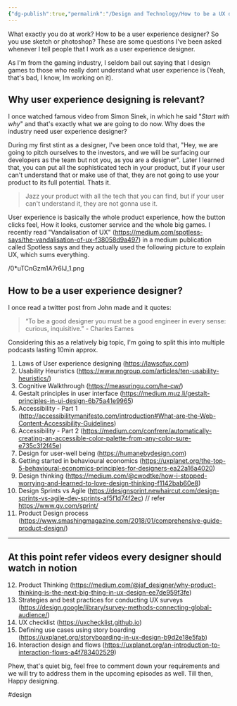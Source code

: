 ```yaml
---
{"dg-publish":true,"permalink":"/Design and Technology/How to be a UX designer/","noteIcon":"","created":"2023-12-08T13:25:39.995+05:30","updated":"2023-12-08T13:25:53.897+05:30"}
---
```



What exactly you do at work? How to be a user experience designer? So you use sketch or photoshop? These are some questions I've been asked whenever I tell people that I work as a user experience designer. 

As I'm from the gaming industry, I seldom bail out saying that I design games to those who really dont understand what user experience is (Yeah, that's bad, I know, Im working on it).

## Why user experience designing is relevant?

I once watched famous video from Simon Sinek, in which he said "*Start with why*" and that's exactly what we are going to do now. Why does the industry need user experience designer?

During my first stint as a designer, I've been once told that, "Hey, we are going to pitch ourselves to the investors, and we will be surfacing our developers as the team but not you, as you are a designer". Later I learned that, you can put all the sophisticated tech in your product, but if your user can't understand that or make use of that, they are not going to use your product to its full potential. Thats it.

> Jazz your product with all the tech that you can find, but if your user can't understand it, they are not gonna use it. 

User experience is basically the whole product experience, how the button clicks feel, How it looks, customer service and the whole big games. I recently read "Vandalisation of UX" (https://medium.com/spotless-says/the-vandalisation-of-ux-f38058d9a497)  in a medium publication called Spotless says and  they actually used the following picture to explain UX, which sums everything. 


/0*uTCnGzm1A7r6IJ_1.png

##  How to be a user experience designer?

I once read a twitter post from John made and it quotes: 

> “To be a good designer you must be a good engineer in every sense: curious, inquisitive.” - Charles Eames

Considering this as a relatively big topic, I'm going to split this into multiple podcasts lasting 10min approx.

1. Laws of User experience designing (https://lawsofux.com)
2. Usability Heuristics (https://www.nngroup.com/articles/ten-usability-heuristics/)
3. Cognitive Walkthrough (https://measuringu.com/he-cw/)
4. Gestalt principles in user interface (https://medium.muz.li/gestalt-principles-in-ui-design-6b75a41e9965)
5. Accessibility - Part 1 (http://accessibilitymanifesto.com/introduction#What-are-the-Web-Content-Accessibility-Guidelines)
6. Accessibility - Part 2 (https://medium.com/confrere/automatically-creating-an-accessible-color-palette-from-any-color-sure-e735c3f2f45e)
7. Design for user-well being (https://humanebydesign.com)
8. Getting started in behavioural economics (https://uxplanet.org/the-top-5-behavioural-economics-principles-for-designers-ea22a16a4020)
9. Design thinking (https://medium.com/@cwodtke/how-i-stopped-worrying-and-learned-to-love-design-thinking-f1142bab60e8)
10. Design Sprints vs Agile (https://designsprint.newhaircut.com/design-sprints-vs-agile-dev-sprints-af5f1d74f2ec) // refer https://www.gv.com/sprint/
11. Product Design process (https://www.smashingmagazine.com/2018/01/comprehensive-guide-product-design/)

---
At this point refer videos every designer should watch in notion
---

12. Product Thinking (https://medium.com/@jaf_designer/why-product-thinking-is-the-next-big-thing-in-ux-design-ee7de959f3fe)
13. Strategies and best practices for conducting UX surveys (https://design.google/library/survey-methods-connecting-global-audience/)
14. UX checklist (https://uxchecklist.github.io)
15. Defining use cases using story boarding (https://uxplanet.org/storyboarding-in-ux-design-b9d2e18e5fab)
16. Interaction design and flows (https://uxplanet.org/an-introduction-to-interaction-flows-a4f783402529)

Phew, that's quiet big, feel free to comment down your requirements and we will try to address them in the upcoming episodes as well. Till then, Happy designing. 

#design 